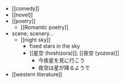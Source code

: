 - [[comedy]]
- [[novel]]
- [[poetry]]
    - [[Romantic poetry]]
- scene; scenery...
    - [[night sky]]
        - fixed stars in the sky
        - [[星空 (hoshizora)]]; [[夜空 (yozora)]]
            - 今夜星を見に行こう
            - 夜空は星が降るようで
- [[western literature]]
